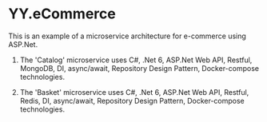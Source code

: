 # YY.eCommerce
This is an example of a microservice architecture for e-commerce using ASP.Net.

 1. The 'Catalog' microservice uses C#, .Net 6, ASP.Net Web API, Restful, MongoDB, DI, async/await, Repository Design Pattern, Docker-compose technologies.

 2. The 'Basket' microservice uses C#, .Net 6, ASP.Net Web API, Restful, Redis, DI, async/await, Repository Design Pattern, Docker-compose technologies.
